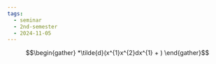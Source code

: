 ```yaml
---
tags:
  - seminar
  - 2nd-semester
  - 2024-11-05
---
```


$$\begin{gather}
*\tilde{d}(x^{1}x^{2}dx^{1} + )
\end{gather}$$